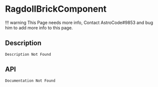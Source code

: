 # RagdollBrickComponent

!!! warning
    This Page needs more info, Contact AstroCode#9853 and bug him to add more info to this page.

## Description

    Description Not Found

## API

    Documentation Not Found